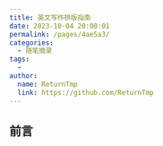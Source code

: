 ```yaml
---
title: 英文写作排版指南
date: 2023-10-04 20:00:01
permalink: /pages/4ae5a3/
categories:
  - 随笔摘录
tags:
  - 
author: 
  name: ReturnTmp
  link: https://github.com/ReturnTmp
---
```




## 前言

